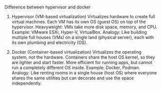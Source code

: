 Difference between hypervisor and docker 
1. Hypervisor (VM-based virtualization)
Virtualizes hardware to create full virtual machines.
Each VM has its own OS (guest OS) on top of the hypervisor.
Heavyweight: VMs take more disk space, memory, and CPU.
Example: VMware ESXi, Hyper-V, VirtualBox.
Analogy: Like building multiple full houses (VMs) on a single land (physical server), each with its own plumbing and electricity (OS).

3. Docker (Container-based virtualization)
Virtualizes the operating system, not the hardware.
Containers share the host OS kernel, so they are lighter and start faster.
More efficient for running apps, but cannot run a completely different OS inside.
Example: Docker, Podman.
Analogy: Like renting rooms in a single house (host OS) where everyone shares the same utilities but can decorate and use the space independently.
